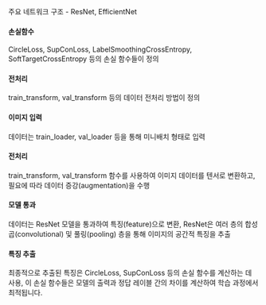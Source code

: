 주요 네트워크 구조 -  ResNet, EfficientNet 




#### 손실함수
CircleLoss, SupConLoss, LabelSmoothingCrossEntropy, SoftTargetCrossEntropy 등의 손실 함수들이 정의

#### 전처리
train_transform, val_transform 등의 데이터 전처리 방법이 정의


#### 이미지 입력

데이터는 train_loader, val_loader 등을 통해 미니배치 형태로 입력
#### 전처리

train_transform, val_transform 함수를 사용하여 이미지 데이터를 텐서로 변환하고, 필요에 따라 데이터 증강(augmentation)을 수행
#### 모델 통과

데이터는 ResNet 모델을 통과하여 특징(feature)으로 변환, ResNet은 여러 층의 합성곱(convolutional) 및 풀링(pooling) 층을 통해 이미지의 공간적 특징을 추출
#### 특징 추출

최종적으로 추출된 특징은 CircleLoss, SupConLoss 등의 손실 함수를 계산하는 데 사용, 이 손실 함수들은 모델의 출력과 정답 레이블 간의 차이를 계산하여 학습 과정에서 최적됩니다.
